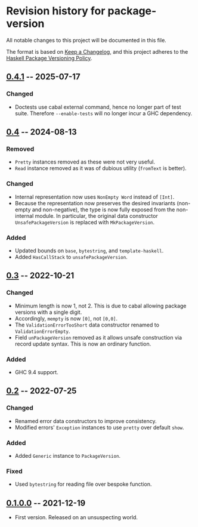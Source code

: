 # Revision history for package-version

All notable changes to this project will be documented in this file.

The format is based on [Keep a Changelog](https://keepachangelog.com/en/1.0.0/),
and this project adheres to the [Haskell Package Versioning Policy](https://pvp.haskell.org/).

## [0.4.1] -- 2025-07-17
### Changed
* Doctests use cabal external command, hence no longer part of test suite.
  Therefore `--enable-tests` will no longer incur a GHC dependency.

## [0.4] -- 2024-08-13
### Removed
* `Pretty` instances removed as these were not very useful.
* `Read` instance removed as it was of dubious utility (`fromText` is better).

### Changed
* Internal representation now uses `NonEmpty Word` instead of `[Int]`.
* Because the representation now preserves the desired invariants (non-empty
  and non-negative), the type is now fully exposed from the non-internal
  module. In particular, the original data constructor `UnsafePackageVersion`
  is replaced with `MkPackageVersion`.

### Added
* Updated bounds on `base`, `bytestring`, and `template-haskell`.
* Added `HasCallStack` to `unsafePackageVersion`.

## [0.3] -- 2022-10-21
### Changed
* Minimum length is now 1, not 2. This is due to cabal allowing package
  versions with a single digit.
* Accordingly, `mempty` is now `[0]`, not `[0,0]`.
* The `ValidationErrorTooShort` data constructor renamed to `ValidationErrorEmpty`.
* Field `unPackageVersion` removed as it allows unsafe construction via record
  update syntax. This is now an ordinary function.

### Added
* GHC 9.4 support.

## [0.2] -- 2022-07-25
### Changed
* Renamed error data constructors to improve consistency.
* Modified errors' `Exception` instances to use `pretty` over default `show`.

### Added
* Added `Generic` instance to `PackageVersion`.

### Fixed
* Used `bytestring` for reading file over bespoke function.

## [0.1.0.0] -- 2021-12-19

* First version. Released on an unsuspecting world.

[0.4.1]: https://github.com/tbidne/package-version/compare/0.4..0.4.1
[0.4]: https://github.com/tbidne/package-version/compare/0.3..0.4
[0.3]: https://github.com/tbidne/package-version/compare/0.2..0.3
[0.2]: https://github.com/tbidne/package-version/compare/0.1.0.0..0.2
[0.1.0.0]: https://github.com/tbidne/package-version/releases/tag/0.1.0.0
